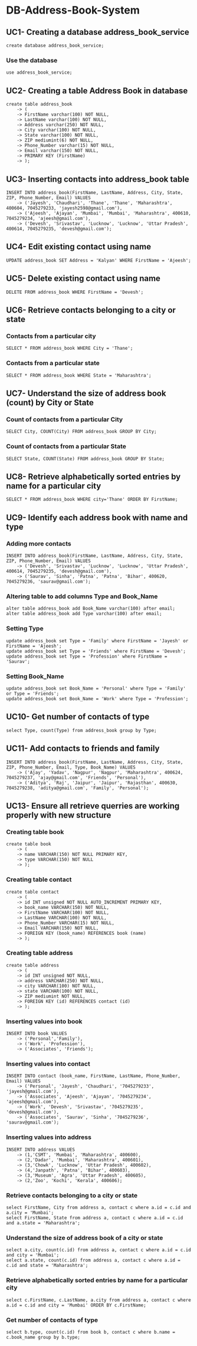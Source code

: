 # DB-Address-Book-System
## UC1- Creating a database address_book_service
`create database address_book_service;`
### Use the database
`use address_book_service;`

## UC2- Creating a table Address Book in database
```
create table address_book
    -> (
    -> FirstName varchar(100) NOT NULL,
    -> LastName varchar(100) NOT NULL,
    -> Address varchar(250) NOT NULL,
    -> City varchar(100) NOT NULL,
    -> State varchar(100) NOT NULL,
    -> ZIP mediumint(6) NOT NULL,
    -> Phone_Number varchar(15) NOT NULL,
    -> Email varchar(150) NOT NULL,
    -> PRIMARY KEY (FirstName)
    -> );
```

## UC3- Inserting contacts into address_book table
```
INSERT INTO address_book(FirstName, LastName, Address, City, State, ZIP, Phone_Number, Email) VALUES
    -> ('Jayesh', 'Chaudhari', 'Thane', 'Thane', 'Maharashtra', 400604, 7045279233, 'jayesh2598@gmail.com'),
    -> ('Ajeesh', 'Ajayan', 'Mumbai', 'Mumbai', 'Maharashtra', 400610, 7045279234, 'ajeesh@gmail.com'),
    -> ('Devesh', 'Srivastav', 'Lucknow', 'Lucknow', 'Uttar Pradesh', 400614, 7045279235, 'devesh@gmail.com');
```

## UC4- Edit existing contact using name
`UPDATE address_book SET Address = 'Kalyan' WHERE FirstName = 'Ajeesh';`

## UC5- Delete existing contact using name
`DELETE FROM address_book WHERE FirstName = 'Devesh';`

## UC6- Retrieve contacts belonging to a city or state
### Contacts from a particular city
`SELECT * FROM address_book WHERE City = 'Thane';`
### Contacts from a particular state
`SELECT * FROM address_book WHERE State = 'Maharashtra';`

## UC7- Understand the size of address book (count) by City or State
### Count of contacts from a particular City
`SELECT City, COUNT(City) FROM address_book GROUP BY City;`
### Count of contacts from a particular State
`SELECT State, COUNT(State) FROM address_book GROUP BY State;`

## UC8- Retrieve alphabetically sorted entries by name for a particular city
`SELECT * FROM address_book WHERE city='Thane' ORDER BY FirstName;`

## UC9- Identify each address book with name and type
### Adding more contacts
```
INSERT INTO address_book(FirstName, LastName, Address, City, State, ZIP, Phone_Number, Email) VALUES
    -> ('Devesh', 'Srivastav', 'Lucknow', 'Lucknow', 'Uttar Pradesh', 400614, 7045279235, 'devesh@gmail.com'),
    -> ('Saurav', 'Sinha', 'Patna', 'Patna', 'Bihar', 400620, 7045279236, 'saurav@gmail.com');
```
### Altering table to add columns Type and Book_Name
```
alter table address_book add Book_Name varchar(100) after email;
alter table address_book add Type varchar(100) after email;
```
### Setting Type
```
update address_book set Type = 'Family' where FirstName = 'Jayesh' or FirstName = 'Ajeesh';
update address_book set Type = 'Friends' where FirstName = 'Devesh';
update address_book set Type = 'Profession' where FirstName = 'Saurav';
```
### Setting Book_Name
```
update address_book set Book_Name = 'Personal' where Type = 'Family' or Type = 'Friends';
update address_book set Book_Name = 'Work' where Type = 'Profession';
```

## UC10- Get number of contacts of type
`select Type, count(Type) from address_book group by Type;`

## UC11- Add contacts to friends and family
```
INSERT INTO address_book(FirstName, LastName, Address, City, State, ZIP, Phone_Number, Email, Type, Book_Name) VALUES
    -> ('Ajay', 'Yadav', 'Nagpur', 'Nagpur', 'Maharashtra', 400624, 7045279237, 'ajay@gmail.com', 'Friends', 'Personal'),
    -> ('Aditya', 'Raj', 'Jaipur', 'Jaipur', 'Rajasthan', 400630, 7045279238, 'aditya@gmail.com', 'Family', 'Personal');
```

## UC13- Ensure all retrieve querries are working properly with new structure
### Creating table book
```
create table book
    -> (
    -> name VARCHAR(150) NOT NULL PRIMARY KEY,
    -> type VARCHAR(150) NOT NULL
    -> );
```

### Creating table contact
```
create table contact
    -> (
    -> id INT unsigned NOT NULL AUTO_INCREMENT PRIMARY KEY,
    -> book_name VARCHAR(150) NOT NULL,
    -> FirstName VARCHAR(100) NOT NULL,
    -> LastName VARCHAR(100) NOT NULL,
    -> Phone_Number VARCHAR(15) NOT NULL,
    -> Email VARCHAR(150) NOT NULL,
    -> FOREIGN KEY (book_name) REFERENCES book (name)
    -> );
```

### Creating table address
```
create table address
    -> (
    -> id INT unsigned NOT NULL,
    -> address VARCHAR(250) NOT NULL,
    -> city VARCHAR(100) NOT NULL,
    -> state VARCHAR(100) NOT NULL,
    -> ZIP mediumint NOT NULL,
    -> FOREIGN KEY (id) REFERENCES contact (id)
    -> );
```

### Inserting values into book
```
INSERT INTO book VALUES
    -> ('Personal','Family'),
    -> ('Work', 'Profession'),
    -> ('Associates', 'Friends');
```

### Inserting values into contact
```
INSERT INTO contact (book_name, FirstName, LastName, Phone_Number, Email) VALUES
    -> ('Personal', 'Jayesh', 'Chaudhari', '7045279233', 'jayesh@gmail.com'),
    -> ('Associates', 'Ajeesh', 'Ajayan', '7045279234', 'ajeesh@gmail.com'),
    -> ('Work', 'Devesh', 'Srivastav', '7045279235', 'devesh@gmail.com'),
    -> ('Associates', 'Saurav', 'Sinha', '7045279236', 'saurav@gmail.com');
```
### Inserting values into address
```
INSERT INTO address VALUES
    -> (1,'CSMT', 'Mumbai', 'Maharashtra', 400600),
    -> (2,'Dadar', 'Mumbai', 'Maharashtra', 400601),
    -> (3,'Chowk', 'Lucknow', 'Uttar Pradesh', 400602),
    -> (4,'Janpath', 'Patna', 'Bihar', 400603),
    -> (3,'Museum', 'Agra', 'Uttar Pradesh', 400605),
    -> (2,'Zoo', 'Kochi', 'Kerala', 400606);
```

### Retrieve contacts belonging to a city or state
```
select FirstName, City from address a, contact c where a.id = c.id and a.city = 'Mumbai';
select FirstName, State from address a, contact c where a.id = c.id and a.state = 'Maharashtra';
```
### Understand the size of address book of a city or state
```
select a.city, count(c.id) from address a, contact c where a.id = c.id and city = 'Mumbai';
select a.state, count(c.id) from address a, contact c where a.id = c.id and state = 'Maharashtra';
```
### Retrieve alphabetically sorted entries by name for a particular city
`select c.FirstName, c.LastName, a.city from address a, contact c where a.id = c.id and city = 'Mumbai' ORDER BY c.FirstName;`
### Get number of contacts of type
`select b.type, count(c.id) from book b, contact c where b.name = c.book_name group by b.type;`
